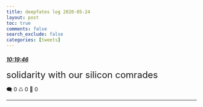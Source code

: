 ```yaml
---
title: deepfates log 2020-05-24
layout: post
toc: true
comments: false
search_exclude: false
categories: [tweets]
---
```



#### <a href = "https://twitter.com/deepfates/status/1264591932845486081">*10:19:46*</a>

<font size="5">solidarity with our silicon comrades</font>



🗨️ 0 ♺ 0 🤍  0   

---
    
            

